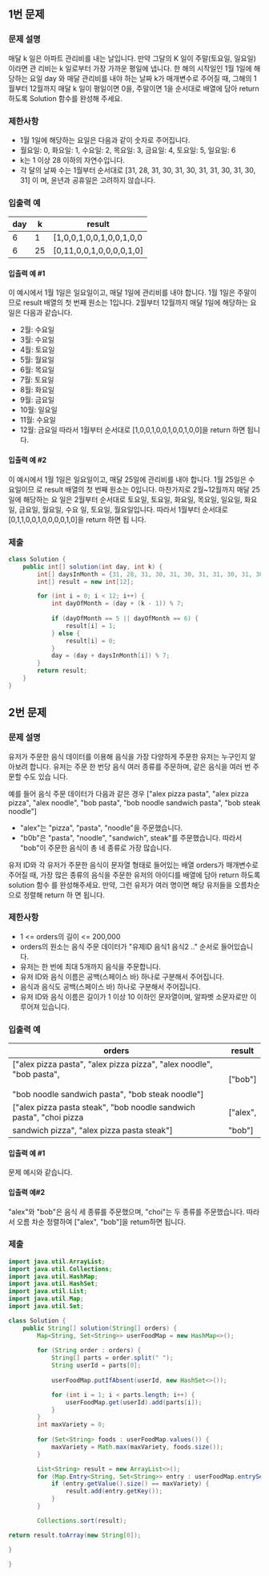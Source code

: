 ## 1번 문제
### 문제 설명
매달 k 일은 아파트 관리비를 내는 날입니다. 만약 그달의 K 일이 주말(토요일, 일요일)이라면 관 리비는 k 일로부터 가장 가까운 평일에 냅니다. 한 해의 시작일인 1월 1일에 해당하는 요일 day 와 매달 관리비를 내야 하는 날짜 k가 매개변수로 주어질 때, 그해의 1월부터 12월까지 매달 k 일이 평일이면 0을, 주말이면 1을 순서대로 배열에 담아 return 하도록 Solution 함수를 완성해 주세요.
### 제한사항
- ﻿﻿1월 1일에 해당하는 요일은 다음과 같이 숫자로 주어집니다.
- ﻿﻿월요일: 0, 화요일: 1, 수요일: 2, 목요일: 3, 금요일: 4, 토요일: 5, 일요일: 6
- ﻿k는 1 이상 28 이하의 자연수입니다.
- ﻿﻿각 달의 날짜 수는 1월부터 순서대로 [31, 28, 31, 30, 31, 30, 31, 31, 30, 31, 30, 31] 이 며, 윤년과 공휴일은 고려하지 않습니다.
### 입출력 예

| day | k   | result                   |
| --- | --- | ------------------------ |
| 6   | 1   | [1,0,0,1,0,0,1,0,0,1,0,0 |
| 6   | 25  | [0,11,0,0,1,0,0,0,0,1,0] |

#### 입출력 예 #1
이 예시에서 1월 1일은 일요일이고, 매달 1일에 관리비를 내야 합니다. 1월 1일은 주말이므로 result 배열의 첫 번째 원소는 1입니다. 2월부터 12월까지 매달 1일에 해당하는 요일은 다음과 같습니다.
- ﻿﻿2월: 수요일
- ﻿﻿3월: 수요일
- ﻿﻿4월: 토요일
- ﻿﻿5월: 월요일
- ﻿﻿6월: 목요일
- ﻿﻿7월: 토요일
- ﻿﻿8월: 화요일
- ﻿﻿9월: 금요일
- ﻿﻿10월: 일요일
- ﻿﻿11월: 수요일
- ﻿﻿12월: 금요일
따라서 1월부터 순서대로 [1,0,0,1,0,0,1,0,0,1,0,0]을 return 하면 됩니다.
#### 입출력 예 #2
이 예시에서 1월 1일은 일요일이고, 매달 25일에 관리비를 내야 합니다. 1월 25일은 수요일이므 로 result 배열의 첫 번째 원소는 0입니다. 마찬가지로 2월~12월까지 매달 25일에 해당하는 요 일은 2월부터 순서대로 토요일, 토요일, 화요일, 목요일, 일요일, 화요일, 금요일, 월요일, 수요 일, 토요일, 월요일입니다. 따라서 1월부터 순서대로 [0,1,1,0,0,1,0,0,0,0,1,0]을 return 하면 됩 니다.
### 제출
```java
class Solution {
	public int[] solution(int day, int k) {
		int[] daysInMonth = {31, 28, 31, 30, 31, 30, 31, 31, 30, 31, 30, 31};
		int[] result = new int[12];

		for (int i = 0; i < 12; i++) {
			int dayOfMonth = (day + (k - 1)) % 7;
			
			if (dayOfMonth == 5 || dayOfMonth == 6) {
				result[i] = 1;
			} else {
				result[i] = 0;
			}
			day = (day + daysInMonth[i]) % 7;
		} 
		return result;
	}
}
```
## 2번 문제
### 문제 설명
유저가 주문한 음식 데이터를 이용해 음식을 가장 다양하게 주문한 유저는 누구인지 알아보려 합니다. 유저는 주문 한 번당 음식 여러 종류를 주문하며, 같은 음식을 여러 번 주문할 수도 있습 니다.

예를 들어 음식 주문 데이터가 다음과 같은 경우
["alex pizza pasta", "alex pizza pizza", "alex noodle", "bob pasta", "bob noodle sandwich pasta", "bob steak noodle"]
- ﻿"alex"는 "pizza", "pasta", "noodle"을 주문했습니다.
- ﻿﻿"b0b"은 "pasta", "noodle", "sandwich", steak"를 주문했습니다.
따라서 "bob"이 주문한 음식이 총 네 종류로 가장 많습니다.

유저 ID와 각 유저가 주문한 음식이 문자열 형태로 들어있는 배열 orders가 매개변수로 주어질 때, 가장 많은 종류의 음식을 주문한 유저의 아이디를 배열에 담아 return 하도록 solution 함수 를 완성해주세요. 만약, 그런 유저가 여러 명이면 해당 유저들을 오름차순으로 정렬해 return 하 면 됩니다.
### 제한사항
- ﻿﻿1 <= orders의 길이 <= 200,000
- ﻿﻿orders의 원소는 음식 주문 데이터가 "유제ID 음식1 음식2 .." 순서로 들어있습니다.
- ﻿﻿유저는 한 번에 최대 5개까지 음식을 주문합니다.
- ﻿﻿유저 ID와 음식 이름은 공백(스페이스 바) 하나로 구분해서 주어집니다.
- ﻿﻿음식과 음식도 공백(스페이스 바) 하나로 구분해서 주어집니다.
- ﻿﻿유저 ID와 음식 이름은 길이가 1 이상 10 이하인 문자열이며, 알파벳 소문자로만 이 루어져 있습니다.
### 입출력 예
| orders                                                                                                                       | result   |
| ---------------------------------------------------------------------------------------------------------------------------- | -------- |
| ["alex pizza pasta", "alex pizza pizza", "alex noodle", "bob pasta",<br><br>"bob noodle sandwich pasta", "bob steak noodle"] | ["bob"]  |
| ["alex pizza pasta steak", "bob noodle sandwich pasta", "choi pizza                                                          | ["alex", |
| sandwich pizza", "alex pizza pasta steak"]                                                                                   | "bob"]   |

#### 입출력 예 #1
문제 예시와 같습니다.
#### 입출력 예#2
"alex"와 "bob"은 음식 세 종류를 주문했으며, "choi"는 두 종류를 주문했습니다. 따라서 오름 차순 정렬하여 ["alex", "bob"]을 retum하면 됩니다.
### 제출
```java
import java.util.ArrayList;
import java.util.Collections;
import java.util.HashMap;
import java.util.HashSet;
import java.util.List;
import java.util.Map;
import java.util.Set;

class Solution {
	public String[] solution(String[] orders) {
		Map<String, Set<String>> userFoodMap = new HashMap<>();
  
		for (String order : orders) {
			String[] parts = order.split(" ");
			String userId = parts[0];
			
			userFoodMap.putIfAbsent(userId, new HashSet<>());

			for (int i = 1; i < parts.length; i++) {
				userFoodMap.get(userId).add(parts[i]);
			}
		}  
		int maxVariety = 0;
		
		for (Set<String> foods : userFoodMap.values()) {
			maxVariety = Math.max(maxVariety, foods.size());
		}

		List<String> result = new ArrayList<>();
		for (Map.Entry<String, Set<String>> entry : userFoodMap.entrySet()) {
			if (entry.getValue().size() == maxVariety) {
				result.add(entry.getKey());
			}
		}

		Collections.sort(result);

return result.toArray(new String[0]);

}

}
```
